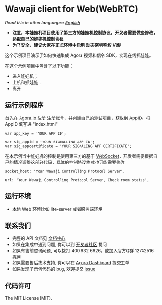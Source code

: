 # Wawaji client for Web(WebRTC)

*Read this in other languages: [English](README.en.md)*

- **注意，本娃娃机项目使用了第三方的娃娃机控制协议，开发者需要做些修改，适配自己的娃娃机控制协议**
- **为了安全，建议大家在正式环境中启用 [动态密钥鉴权](https://document.agora.io/cn/1.14/instruction/key.html) 机制**

这个示例项目演示了如何快速集成 Agora 视频和信令 SDK，实现在线抓娃娃。

在这个示例项目中包含了以下功能：

- 进入娃娃机；
- 上机和抓娃娃；
- 离开

## 运行示例程序
首先在 [Agora.io 注册](https://dashboard.agora.io/cn/signup/) 注册账号，并创建自己的测试项目，获取到 AppID。将 AppID 填写进 "index.html"

```
var app_key = 'YOUR APP ID';
```
```
var sig_appid = "YOUR SIGNALLING APP ID";
var sig_appcertificate = "YOUR SIGNALING APP CERTIFICATE";
```

在本示例当中娃娃机的控制是使用第三方的基于 [WebSocket](https://en.wikipedia.org/wiki/WebSocket)，开发者需要根据自己的情况调整这部分代码，具体的控制协议格式也可能需要修改

```
socket_host: 'Your Wawaji Controlling Protocol Server',
```
```
url: 'Your Wawaji Controlling Protocol Server, Check room status',
```

## 运行环境
- 本地 Web 环境比如 [lite-server](https://www.npmjs.com/package/lite-server) 或者服务端环境

## 联系我们
- 完整的 API 文档见 [文档中心](https://docs.agora.io/cn/)
- 如果在集成中遇到问题, 你可以到 [开发者社区](https://dev.agora.io/cn/) 提问
- 如果有售前咨询问题, 可以拨打 400 632 6626，或加入官方Q群 12742516 提问
- 如果需要售后技术支持, 你可以在 [Agora Dashboard](https://dashboard.agora.io) 提交工单
- 如果发现了示例代码的 bug, 欢迎提交 [issue](https://github.com/AgoraIO/Wawaji/issues)

## 代码许可
The MIT License (MIT).
